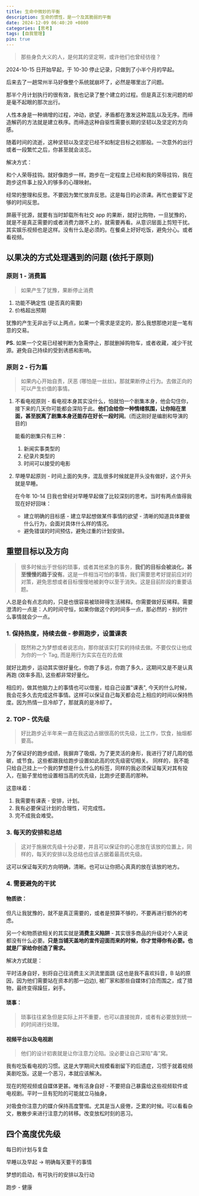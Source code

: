 ```yaml
---
title: 生命中微妙的平衡
description: 生命的惯性，是一个及其脆弱的平衡
date: 2024-12-09 06:40:20 +0800
categories: [思考]
tags: [自我管理]
pin: true
---
```

> 那些身负大义的人，是何其的坚定啊，或许他们也曾经彷徨？

2024-10-15 日开始早起，于 10-30 停止记录，只做到了小半个月的早起。

后来去了一趟常州半马好像整个系统就崩坏了，必然是哪里出了问题。

那半个月计划执行的很有效，我也记录了整个建立的过程。但是真正引发问题的却是毫不起眼的那次出行。

人性本身是一种熵增的过程，冲动，欲望，矛盾都在激发这种混乱以及无序。而缔造解药的方法就是建立秩序。而缔造这种自驱性需要长期的坚韧以及坚定的方向感。

随着时间的流逝，这种坚韧以及坚定已经不如制定目标之初那般。一次意外的出行或者一段繁忙之后，你甚至就会淡忘。

解决方式：

和个人荣辱挂钩。就好像跑步一样。跑步在一定程度上已经和我的荣辱挂钩，我在跑步这件事上投入的够多的心理映射。

经常的整理和反思。不要因为繁忙放弃反思。这是每日的必须课。再忙也要留下足够的时间反思。

屏蔽干扰源，就要有当时卸载所有社交 app 的果断，就好比购物，一旦犹豫的，就是不是真正需要的或者消费力跟不上的，就需要再看。从意识层面上剪短干扰。其实娱乐视频也是这样。没有什么是必须的。在餐桌上好好吃饭，避免分心。或者看视频。

## 以果决的方式处理遇到的问题 (依托于原则)

### **原则 1 - 消费篇**

> 如果产生了犹豫，果断停止消费

1. 功能不确定性 (是否真的需要)
2. 价格超出预期

犹豫的产生无非出于以上两点，如果一个需求是坚定的，那么我想那绝对是一笔有意的交易。

**PS.** 如果一个交易已经被判断为急需停止，那就删掉购物车，或者收藏，减少干扰源。避免自己持续的受到诱惑和影响。

### **原则 2 - 行为篇**

> 如果内心开始自责，厌恶 (哪怕是一丝丝)。那就果断停止行为。去做正向的可以产生价值的事情。

1. 不看电视原则 - 看电视本身其实没什么，怕就怕一个剧集本身，他会勾住你，接下来的几天你可能都会深陷于此。**他们会给你一种情绪氛围，让你陷在里面，甚至脱离了剧集本身还能存在好长一段时间**。(而这刚好是编剧和导演的目的)

   能看的剧集只有三种：

   1. 新闻实事类型的
   2. 纪录片类型的
   3. 时间可以接受的电影
2. 早睡早起原则 - 时间上面的失序，混乱很多时候就是开头没有做好，这个开头就是早睡。

   在今年 10-14 日我也曾经对早睡早起做了比较深刻的思考。当时有两点值得我现在好好回味：

   - 建立明确的目标感 - 建立早起想做某件事情的欲望 - 清晰的知道具体要做什么行为，会面对具体什么样的情况。
   - 避免错误的时间预估，避免过重的计划安排。

## 重塑目标以及方向

> 很多时候出于世俗的琐事，或者其他紧急的事务，**我们的目标会被淡化，甚至慢慢的趋于没有**。这是一件相当可怕的事情，我们需要思考好提前应对的对策，避免思想或者目标慢慢地被剥夺以至于消失。这是目前阶段的重要话题。

人总是会有点志向的，只是也很容易被琐碎得生活稀释。你需要做好反稀释。需要澄清的一点是：人的时间守恒，如果你做这个的时间多一点，那必然的 - 别的什么事情就会少一点。

### 1. 保持热度，持续去做 - 参照跑步，设置课表

> 既然称之为梦想或者说志向，那你就该实打实的持续去做。不要仅仅让他成为你的一个 Tag, 而是用行为实实在在的去做

就好比跑步，运动其实很好量化，你跑了多远，你跑了多久，这期间又是不是认真再跑 (效率多高), 这些都非常好量化。

相应的，做其他脑力上的事情也可以借鉴，给自己设置"课表", 今天的什么时候，我会花多久去完成这件事情。这样可以保证自己每天都会花上相应的时间以保持热度。因为热情一旦冷却了，那就真的是冷却了。

### 2. TOP - 优先级

> 好比跑步近半年来一直在我这边占据很高的优先级，比工作，饮食，抽烟都要高。

为了保证好的跑步成绩，我摒弃了吸烟，为了更灵活的身形，我进行了好几周的低碳，或节食。这些都跟我给跑步设置如此高的优先级密切相关。
同样的，我不能只给自己挂上一个我的梦想是什么什么的标签，同样的我必须保证每天对其有投入，在脑子里给他设置相当高的优先级，比跑步还要高的那种。

这意味着：

1. 我需要有课表 - 安排，计划。
2. 我有必要保证计划的合理性，可完成性。
3. 完不成我会难受。

### 3. 每天的安排和总结

> 这对于施展优先级十分必要，并且可以保证你的心思放在该放的位置上，同样的，每天的安排以及总结也应该占据着最高优先级。

这可以保证每天的方向明确，清晰。也可以让你把心真真的放在该放的地方。

### 4. 需要避免的干扰

#### 物质欲：

但凡让我犹豫的，就不是真正需要的，或者是预算不够的，不要再进行额外的考虑。

另一个和物质欲相关的其实就是**消费主义陷阱** - 其实很多商品的升级对个人来说都没有什么必要。**只是当铺天盖地的宣传迎面而来的时候，你才觉得你有必要。也就是厂家给你创造了需求。**

解决方式就是：

平时洁身自好，别将自己往消费主义洪流里面跳 (这也是我不喜欢抖音，B 站的原因，因为他们需要站在资本的那一边边), 被厂家和那些自媒体们合而围之，成了猎物，最终变得躁狂，剁手。

#### 琐事：

> 琐事往往紧急但是实际上并不重要，也可以直接抛弃，或者有必要放到统一的时间进行处理。

#### 视频平台以及电视剧

> 他们的设计初衷就是让你注意力沦陷。没必要让自己深陷"毒"窝。

我有吃饭看电视的习惯。这是大学期间大规模看剧留下的后遗症，习惯于就着视频美剧吃饭。这是一个恶习，本就应该解决。

现在的短视频或自媒体更甚。唯有洁身自好 - 不要把自己暴露给这些视频软件或电视剧。平时一旦有犯险的可能就立马抽身。

对吸食你注意力的媒介保持高度警惕。尤其是当人疲倦，乏累的时候。可以看看杂文，散散步来进行注意力的转移。改变放松时刻的恶习。

## 四个高度优先级

每日的计划与复盘

早睡以及早起 -> 明确每天要干的事情

梦想的启动，有可执行的安排以及行动

跑步 - 健康
